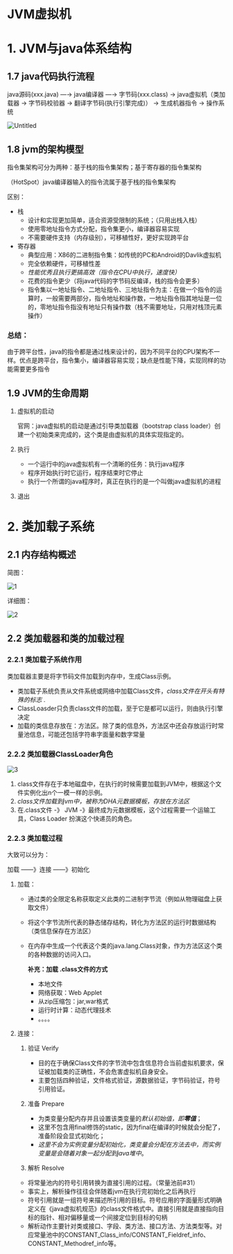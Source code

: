# JVM虚拟机

# 1. JVM与java体系结构

## 1.7 java代码执行流程

java源码(xxx.java) —→ java编译器 —→ 字节码(xxx.class) → java虚拟机（类加载器 → 字节码校验器 → 翻译字节码(执行引擎完成)） → 生成机器指令 → 操作系统

![Untitled](Untitled%201.assets/Untitled.png)

## 1.8 jvm的架构模型

指令集架构可分为两种：基于栈的指令集架构；基于寄存器的指令集架构

（HotSpot）java编译器输入的指令流属于基于栈的指令集架构

区别：

- 栈
  - 设计和实现更加简单，适合资源受限制的系统；（只用出栈入栈）
  - 使用零地址指令方式分配，指令集更小，编译器容易实现
  - 不需要硬件支持（内存级别），可移植性好，更好实现跨平台
- 寄存器
  - 典型应用：X86的二进制指令集：如传统的PC和Android的Davlik虚拟机
  - 完全依赖硬件，可移植性差
  - *性能优秀且执行更搞高效（指令在CPU中执行，速度快）*
  - 花费的指令更少（将java代码的字节码反编译，栈的指令会更多）
  - 指令集以一地址指令、二地址指令、三地址指令为主：在做一个指令的运算时，一般需要两部分，指令地址和操作数，一地址指令指其地址是一位的，零地址指令指没有地址只有操作数（栈不需要地址，只用对栈顶元素操作）

### 总结：

由于跨平台性，java的指令都是通过栈来设计的，因为不同平台的CPU架构不一样。优点是跨平台，指令集小，编译器容易实现；缺点是性能下降，实现同样的功能需要更多指令

## 1.9 JVM的生命周期

1. 虚拟机的启动

   官网：java虚拟机的启动是通过引导类加载器（bootstrap class loader）创建一个初始类来完成的，这个类是由虚拟机的具体实现指定的。

2. 执行

   - 一个运行中的java虚拟机有一个清晰的任务：执行java程序
   - 程序开始执行时它运行，程序结束时它停止
   - 执行一个所谓的java程序时，真正在执行的是一个叫做java虚拟机的进程

3. 退出

# 2. 类加载子系统

## 2.1 内存结构概述

简图：

![1](Untitled%201.assets/1-1614603492489-1614603921632.png)

详细图：

![2](Untitled%201.assets/2-1614603925666.png)

## 2.2 类加载器和类的加载过程

### 2.2.1 类加载子系统作用

类加载器主要是将字节码文件加载到内存中，生成Class示例。

- 类加载子系统负责从文件系统或网络中加载Class文件，*class文件在开头有特殊的标志* .
- ClassLoasder只负责class文件的加载，至于它是都可以运行，则由执行引擎决定
- 加载的类信息存放在：方法区。除了类的信息外，方法区中还会存放运行时常量池信息，可能还包括字符串字面量和数字常量

### 2.2.2 类加载器ClassLoader角色

![3](Untitled%201.assets/3-1614603927436.png)

1. class文件存在于本地磁盘中，在执行的时候需要加载到JVM中，根据这个文件实例化出n个一模一样的示例。
2. *class文件加载到jvm中，被称为DHA元数据模板，存放在方法区*
3. 在.class文件 -》 JVM  -》最终成为元数据模板，这个过程需要一个运输工具，Class Loader 扮演这个快递员的角色。

### 2.2.3 类加载过程

大致可以分为：

加载 ——》连接 ——》初始化

1. 加载：

   - 通过类的全限定名称获取定义此类的二进制字节流（例如从物理磁盘上获取文件）

   - 将这个字节流所代表的静态储存结构，转化为方法区的运行时数据结构（类信息保存在方法区）

   - 在内存中生成一个代表这个类的java.lang.Class对象，作为方法区这个类的各种数据的访问入口。

     **补充：加载 .class文件的方式**

     - 本地文件
     - 网络获取：Web Applet
     - 从zip压缩包：jar,war格式
     - 运行时计算：动态代理技术
     - 。。。。

2. 连接：

   1. 验证 Verify
      - 目的在于确保Class文件的字节流中包含信息符合当前虚拟机要求，保证被加载类的正确性，不会危害虚拟机自身安全。
      - 主要包括四种验证，文件格式验证，源数据验证，字节码验证，符号引用验证。
   2. 准备  Prepare
      - 为类变量分配内存并且设置该类变量的*默认初始值，即**零值***；
      - 这里不包含用final修饰的static，因为final在编译的时候就会分配了，准备阶段会显式初始化；
      - *这里不会为实例变量分配初始化，类变量会分配在方法去中，而实例变量是会随着对象一起分配到java堆中*。

   3. 解析 Resolve

   - 将常量池内的符号引用转换为直接引用的过程。（常量池前#31）
   - 事实上，解析操作往往会伴随着jvm在执行完初始化之后再执行
   - 符号引用就是一组符号来描述所引用的目标。符号应用的字面量形式明确定义在《java虚拟机规范》的class文件格式中。直接引用就是直接指向目标的指针、相对偏移量或一个间接定位到目标的句柄
   - 解析动作主要针对类或接口、字段、类方法、接口方法、方法类型等。对应常量池中的CONSTANT_Class_info/CONSTANT_Fieldref_info、CONSTANT_Methodref_info等。